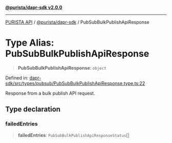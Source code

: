 [**@purista/dapr-sdk v2.0.0**](../README.md)

***

[PURISTA API](../../../packages.md) / [@purista/dapr-sdk](../README.md) / PubSubBulkPublishApiResponse

# Type Alias: PubSubBulkPublishApiResponse

> **PubSubBulkPublishApiResponse**: `object`

Defined in: [dapr-sdk/src/types/pubsub/PubSubBulkPublishApiResponse.type.ts:22](https://github.com/puristajs/purista/blob/master/packages/dapr-sdk/src/types/pubsub/PubSubBulkPublishApiResponse.type.ts#L22)

Response from a bulk publish API request.

## Type declaration

### failedEntries

> **failedEntries**: `PubSubBulkPublishApiResponseStatus`[]
